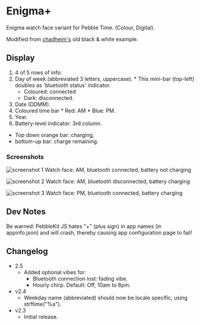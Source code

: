 Enigma+
=======

Enigma watch face variant for Pebble Time. (Colour, Digital).

Modified from [chadheim's](https://github.com/chadheim/pebble-watchface-slider) old black & white example.

## Display
1. 4 of 5 rows of info:
  1. Day of week (abbreviated 3 letters, uppercase).
    * This mini-bar (top-left) doubles as 'bluetooth status' indicator.
        * Coloured: connected
        * Dark: disconnected.
  2. Date (DDMM).
  3. Coloured time bar
    * Red: AM
    * Blue: PM.
  4. Year.
2. Battery-level indicator: 3rd column.
  * Top down orange bar: charging,
  * bottom-up bar: charge remaining.

### Screenshots
![screenshot 1](https://raw.githubusercontent.com/sdneon/Enigma-plus/master/store/pebble-screenshot-1-AM.png "Watch face: AM, bluetooth connected, battery not charging")
Watch face: AM, bluetooth connected, battery not charging

![screenshot 2](https://raw.githubusercontent.com/sdneon/Enigma-plus/master/store/pebble-screenshot-2-AM,DC.png "Watch face: AM, bluetooth disconnected, battery charging")
Watch face: AM, bluetooth disconnected, battery charging

![screenshot 3](https://raw.githubusercontent.com/sdneon/Enigma-plus/master/store/pebble-screenshot-3-PM,charging.png "Watch face: PM, bluetooth connected, battery charging")
Watch face: PM, bluetooth connected, battery charging

## Dev Notes
Be warned: PebbleKit JS hates "+" (plus sign) in app names (in appinfo.json) and will crash, thereby causing app configuration page to fail!

## Changelog
* 2.5
  * Added optional vibes for:
    * Bluetooth connection lost: fading vibe.
    * Hourly chirp. Default: Off, 10am to 8pm.
* v2.4
  * Weekday name (abbreviated) should now be locale specific, using strftime("%a").
* v2.3
  * Initial release.
